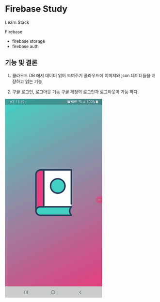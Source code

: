 # Firebase Study

Learn Stack

Firebase
 - firebase storage
 - firebase auth


## 기능 및 결론

1. 클라우드 DB 에서 데이터 읽어 보여주기
 클라우드에 이미지와 json 데이터들을 저장하고 읽는 기능

2. 구글 로그인, 로그아웃 기능
 구글 계정의 로그인과 로그아웃이 가능 하다.

![실행화면](./readmedata/image/runApp.gif)